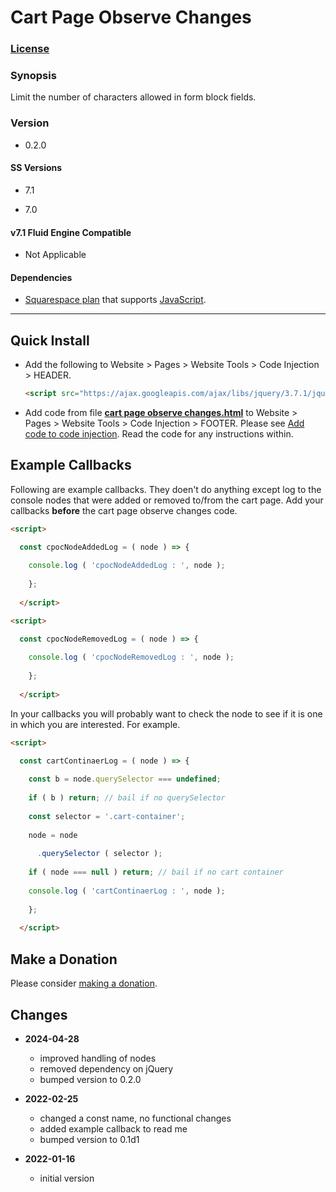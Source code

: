 # Cart Page Observe Changes

### [License][1]
    
### Synopsis

Limit the number of characters allowed in form block fields.

### Version

  * 0.2.0

#### SS Versions

  * 7.1
  
  * 7.0

#### v7.1 Fluid Engine Compatible

  * Not Applicable

#### Dependencies

  * [Squarespace plan][2] that supports [JavaScript][3].

---

## Quick Install

* Add the following to Website > Pages > Website Tools > Code Injection >
  HEADER.
  
  ```html
  <script src="https://ajax.googleapis.com/ajax/libs/jquery/3.7.1/jquery.min.js"></script>
  ```
  
* Add code from file **[cart page observe changes.html][4]** to Website >
  Pages > Website Tools > Code Injection > FOOTER. Please see [Add code to code
  injection][5]. Read the code for any instructions within.

## Example Callbacks

Following are example callbacks. They doen't do anything except log to the
console nodes that were added or removed to/from the cart page. Add your
callbacks **before** the cart page observe changes code.

```html
<script>

  const cpocNodeAddedLog = ( node ) => {
  
    console.log ( 'cpocNodeAddedLog : ', node );
    
    };
    
  </script>
```

```html
<script>

  const cpocNodeRemovedLog = ( node ) => {
  
    console.log ( 'cpocNodeRemovedLog : ', node );
    
    };
    
  </script>
```

In your callbacks you will probably want to check the node to see if it is one
in which you are interested. For example.

```html
<script>

  const cartContinaerLog = ( node ) => {
  
    const b = node.querySelector === undefined;
    
    if ( b ) return; // bail if no querySelector
    
    const selector = '.cart-container';
    
    node = node
    
      .querySelector ( selector );
      
    if ( node === null ) return; // bail if no cart container
    
    console.log ( 'cartContinaerLog : ', node );
    
    };
    
  </script>
```

## Make a Donation

Please consider [making a donation][6].

## Changes

* **2024-04-28**

  * improved handling of nodes
  * removed dependency on jQuery
  * bumped version to 0.2.0
  
* **2022-02-25**

  * changed a const name, no functional changes
  * added example callback to read me
  * bumped version to 0.1d1
  
* **2022-01-16**

  * initial version

[1]: https://github.com/tomsWebConsulting/twcsl/blob/main/LICENSE.txt#L1
[2]: https://www.squarespace.com/pricing
[3]: https://en.wikipedia.org/wiki/JavaScript
[4]: cart%20page%20observe%20changes.html#L1
[5]: https://support.squarespace.com/hc/en-us/articles/205815908-Using-code-injection#toc-add-code-to-code-injection
[6]: https://github.com/tomsWebConsulting/twcsl#make-a-donation
